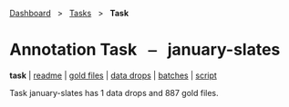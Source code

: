 [Dashboard](../../index.md)  &nbsp; > &nbsp; [Tasks](../index.md)  &nbsp; > &nbsp; **Task** 

# Annotation Task &nbsp; ⎯ &nbsp; january-slates

**task** | [readme](readme_file.md) | [gold files](golds.md) | [data drops](drops/index.md) | [batches](batches.md) | [script](script.md) 

Task january-slates has 1 data drops and 887 gold files.

